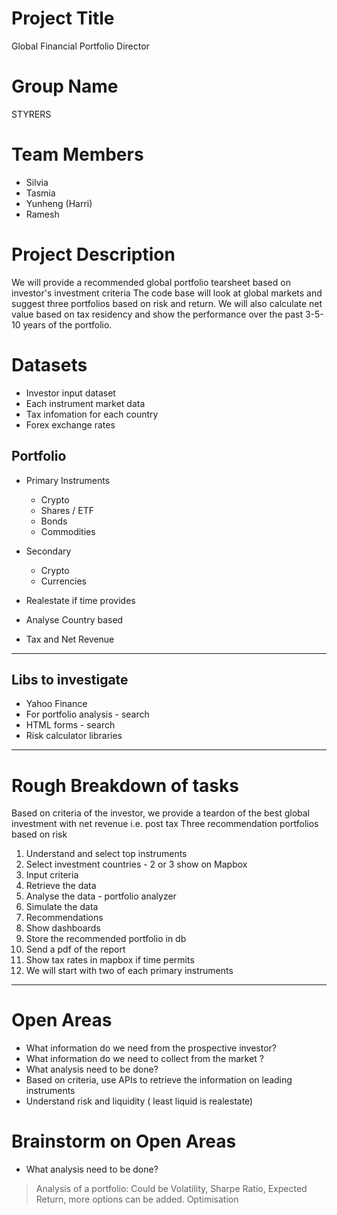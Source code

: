 # Project Title
Global Financial Portfolio Director 

# Group Name
STYRERS   

# Team Members 
- Silvia
- Tasmia
- Yunheng (Harri)
- Ramesh

# Project Description
We will provide a recommended global portfolio tearsheet based on investor's investment criteria
The code base will look at global markets and suggest three portfolios based on risk and return. We will also calculate net value based on tax residency and show the performance over the past 3-5-10 years of the portfolio.

# Datasets 
- Investor input dataset
- Each instrument market data
- Tax infomation for each country 
- Forex exchange rates   

## Portfolio 
- Primary Instruments 
    * Crypto
    * Shares / ETF
    * Bonds
    * Commodities
- Secondary 
    * Crypto 
    * Currencies 

- Realestate if time provides
- Analyse Country based
- Tax and Net Revenue 

---

## Libs to investigate
* Yahoo Finance
* For portfolio analysis - search
* HTML forms - search 
* Risk calculator libraries 

---

# Rough Breakdown of tasks
Based on criteria of the investor, we provide a teardon of the best global investment with net revenue i.e. post tax
Three recommendation portfolios based on risk

1. Understand and select top instruments
2. Select investment countries - 2 or 3 show on Mapbox  
3. Input criteria
4. Retrieve the data
5. Analyse the data - portfolio analyzer
6. Simulate the data
7. Recommendations
8. Show dashboards 
9. Store the recommended portfolio in db
10. Send a pdf of the report 
11. Show tax rates in mapbox if time permits
12. We will start with two of each primary instruments

---

# Open Areas

* What information do we need from the prospective investor? 
* What information do we need to collect from the market ?
* What analysis need to be done?
* Based on criteria, use APIs to retrieve the information on leading instruments
* Understand risk and liquidity ( least liquid is realestate)

# Brainstorm on Open Areas

* What analysis need to be done?
> Analysis of a portfolio: Could be Volatility, Sharpe Ratio, Expected Return, more options can be added.
> Optimisation
